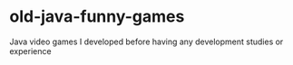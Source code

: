 # old-java-funny-games
Java video games I developed before having any development studies or experience
